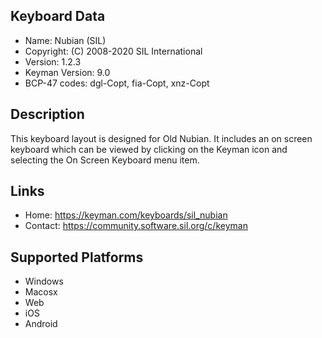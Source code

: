 Keyboard Data
-------------

* Name:           Nubian (SIL)
* Copyright:      (C) 2008-2020 SIL International
* Version:        1.2.3
* Keyman Version: 9.0
* BCP-47 codes:   dgl-Copt, fia-Copt, xnz-Copt

Description
-----------

This keyboard layout is designed for Old Nubian. It includes 
an on screen keyboard which can be viewed by clicking on the Keyman icon 
and selecting the On Screen Keyboard menu item.   

Links
-----

 * Home:     https://keyman.com/keyboards/sil_nubian
 * Contact:  https://community.software.sil.org/c/keyman
 
Supported Platforms
-------------------

 * Windows
 * Macosx
 * Web
 * iOS
 * Android
